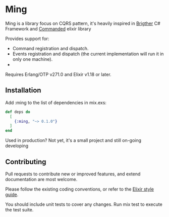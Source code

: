 # Ming
Ming is a library focus on CQRS pattern, it's heavily inspired in [Brigther](https://github.com/BrighterCommand/Brighter) C# Framework and [Commanded](https://github.com/commanded/commanded/) elixir library

Provides support for:
- Command registration and dispatch.
- Events registration and dispatch (the current implementation will run it in only one machine).
- 
Requires Erlang/OTP v271.0 and Elixir v1.18 or later.

## Installation

Add :ming to the list of dependencies in mix.exs:

```elixir
def deps do
  [
    {:ming, "~> 0.1.0"}
  ]
end
```

Used in production?
Not yet, it's a small project and still on-going developing

## Contributing
Pull requests to contribute new or improved features, and extend documentation are most welcome.

Please follow the existing coding conventions, or refer to the [Elixir style guide](https://github.com/christopheradams/elixir_style_guide).

You should include unit tests to cover any changes. Run mix test to execute the test suite.
